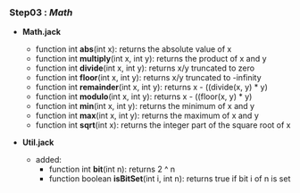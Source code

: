 ### Step03 : _**Math**_

* **Math.jack**
  * function int **abs**(int x): returns the absolute value of x
  * function int **multiply**(int x, int y): returns the product of x and y
  * function int **divide**(int x, int y): returns x/y truncated to zero
  * function int **floor**(int x, int y): returns x/y truncated to -infinity
  * function int **remainder**(int x, int y): returns x - ((divide(x, y) * y)
  * function int **modulo**(int x, int y): returns x - ((floor(x, y) * y)
  * function int **min**(int x, int y): returns the minimum of x and y
  * function int **max**(int x, int y): returns the maximum of x and y
  * function int **sqrt**(int x): returns the integer part of the square root
  of x

* **Util.jack**
  * added:
    * function int **bit**(int n): returns 2 ^ n
    * function boolean **isBitSet**(int i, int n): returns true if bit i of n is
    set
